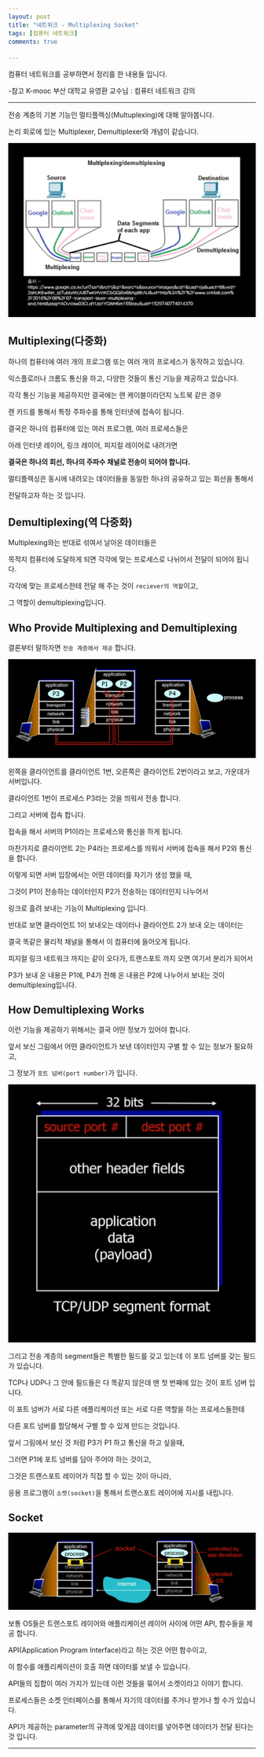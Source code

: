 ```yaml
---
layout: post
title: "네트워크 - Multiplexing Socket"
tags: [컴퓨터 네트워크]
comments: true

---
```



컴퓨터 네트워크를 공부하면서 정리를 한 내용들 입니다.

-참고 K-mooc 부산 대학교 유영환 교수님 : 컴퓨터 네트워크 강의

---

전송 계층의 기본 기능인 멀티플렉싱(Multuplexing)에 대해 알아봅니다.

논리 회로에 있는 Multiplexer, Demultiplexer와 개념이 같습니다. 

<img src="https://raw.githubusercontent.com/junghyun100/junghyun100.github.io/master/images/1122/Multiplexing%20and%20Demultiplexing.PNG">

## Multiplexing(다중화)

하나의 컴퓨터에 여러 개의 프로그램 또는 여러 개의 프로세스가 동작하고 있습니다.

익스플로러나 크롬도 통신을 하고, 다양한 것들이 통신 기능을 제공하고 있습니다.

각각 통신 기능을 제공하지만 결국에는 랜 케이블이라던지 노트북 같은 경우 

랜 카드를 통해서 특정 주파수를 통해 인터넷에 접속이 됩니다.

결국은 하나의 컴퓨터에 있는 여러 프로그램, 여러 프로세스들은 

아래 인터넷 레이어, 링크 레이어, 피지컬 레이어로 내려가면

<strong>결국은 하나의 회선, 하나의 주파수 채널로 전송이 되어야 합니다. </strong>

멀티플렉싱은 동시에 내려오는 데이터들을 동일한 하나의 공유하고 있는 회선을 통해서 

전달하고자 하는 것 입니다.

## Demultiplexing(역 다중화)

Multiplexing와는 반대로 섞여서 날아온 데이터들은 

목적지 컴퓨터에 도달하게 되면 각각에 맞는 프로세스로 나뉘어서 전달이 되어야 됩니다.

각각에 맞는 프로세스한테 전달 해 주는 것이 `reciever의 역할`이고,

그 역할이 demultiplexing입니다.

## Who Provide Multiplexing and Demultiplexing

결론부터 말하자면 `전송 계층에서 제공` 합니다.

<img src="https://raw.githubusercontent.com/junghyun100/junghyun100.github.io/master/images/1122/Whoprovide%20MpDmp.PNG">

왼쪽을 클라이언트를 클라이언트 1번, 오른쪽은 클라이언트 2번이라고 보고, 가운데가 서버입니다.

클라이언트 1번이 프로세스 P3라는 것을 띄워서 전송 합니다. 

그리고 서버에 접속 합니다.

접속을 해서 서버의 P1이라는 프로세스와 통신을 하게 됩니다.

마찬가지로 클라이언트 2는 P4라는 프로세스를 띄워서 서버에 접속을 해서 P2와 통신을 합니다.

이렇게 되면 서버 입장에서는 어떤 데이터를 자기가 생성 했을 때,

그것이 P1이 전송하는 데이터인지 P2가 전송하는 데이터인지 나누어서

링크로 흘려 보내는 기능이 Multiplexing 입니다.

반대로 보면 클라이언트 1이 보내오는 데이터나 클라이언트 2가 보내 오는 데이터는

결국 똑같은 물리적 채널을 통해서 이 컴퓨터에 들어오게 됩니다.

피지컬 링크 네트워크 까지는 같이 오다가, 트랜스포트 까지 오면 여기서 분리가 되어서

P3가 보내 온 내용은 P1에, P4가 전해 온 내용은 P2에 나누어서 보내는 것이 demultiplexing입니다.

## How Demultiplexing Works

이런 기능을 제공하기 위해서는 결국 어떤 정보가 있어야 합니다.

앞서 보신 그림에서 어떤 클라이언트가 보낸 데이터인지 구별 할 수 있는 정보가 필요하고,

그 정보가 `포트 넘버(port number)`가 입니다.

<img src ="https://raw.githubusercontent.com/junghyun100/junghyun100.github.io/master/images/1122/HowDemultiplexing.PNG">

그리고 전송 계층의 segment들은 특별한 필드를 갖고 있는데 이 포트 넘버를 갖는 필드가 있습니다.

TCP나 UDP나 그 안에 필드들은 다 똑같지 않은데 맨 첫 번째에 있는 것이 포트 넘버 입니다.

이 포트 넘버가 서로 다른 애플리케이션 또는 서로 다른 역할을 하는 프로세스들한테 

다른 포트 넘버를 할당해서 구별 할 수 있게 만드는 것입니다.

앞서 그림에서 보신 것 처럼 P3가 P1 하고 통신을 하고 싶을때, 

그러면 P1에 포트 넘버를 담아 주어야 하는 것이고,

그것은 트랜스포트 레이어가 직접 할 수 있는 것이 아니라,

응용 프로그램이 `소켓(socket)`을 통해서 트랜스포트 레이어에 지시를 내립니다. 

## Socket

<img src="https://raw.githubusercontent.com/junghyun100/junghyun100.github.io/master/images/1122/Socket.PNG">

보통 OS들은 트랜스포트 레이어와 애플리케이션 레이어 사이에 어떤 API, 함수들을 제공 합니다.

API(Application Program Interface)라고 하는 것은 어떤 함수이고, 

이 함수를 애플리케이션이 호출 하면 데이터를 보낼 수 있습니다.

API들의 집합이 여러 가지가 있는데 이런 것들을 묶어서 소켓이라고 이야기 합니다.

프로세스들은 소켓 인터페이스를 통해서 자기의 데이터를 주거나 받거나 할 수가 있습니다.

API가 제공하는 parameter의 규격에 맞게끔 데이터를 넣어주면 데이터가 전달 된다는 것 입니다.

---
